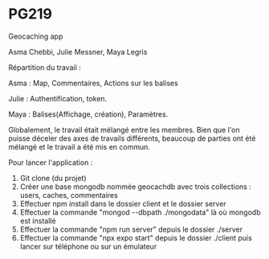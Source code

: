 # PG219
Geocaching app

Asma Chebbi, Julie Messner, Maya Legris

Répartition du travail :

Asma : Map, Commentaires, Actions sur les balises

Julie : Authentification, token.

Maya : Balises(Affichage, création), Paramètres.

Globalement, le travail était mélangé entre les membres. Bien que l'on puisse déceler des axes de travails différents, beaucoup de parties ont été mélangé et le travail a été mis en commun.


Pour lancer l'application :
  1) Git clone (du projet)
  2) Créer une base mongodb nommée geocachdb avec trois collections : users, caches, commentaires
  3) Effectuer npm install dans le dossier client et le dossier server
  4) Effectuer la commande "mongod --dbpath ./mongodata" là où mongodb est installé
  5) Effectuer la commande "npm run server" depuis le dossier ./server
  6) Effectuer la commande "npx expo start" depuis le dossier ./client puis lancer sur téléphone ou sur un émulateur
